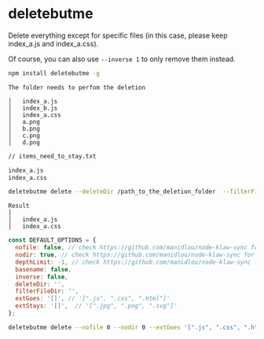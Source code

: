 # deletebutme

Delete everything except for specific files (in this case, please keep index_a.js and index_a.css).

Of course, you can also use `--inverse 1` to only remove them instead.



```sh
npm install deletebutme -g
```

```
The folder needs to perfom the deletion

│   index_a.js
│   index_b.js
│   index_a.css
│   a.png
│   b.png
│   c.png
│   d.png
```

```txt
// items_need_to_stay.txt

index_a.js
index_a.css
```

```sh
deletebutme delete --deleteDir /path_to_the_deletion_folder  --filterFileDir /path_to_the_items_need_to_stay.txt
```

```
Result
│
│   index_a.js
│   index_a.css
```

```js
const DEFAULT_OPTIONS = {
  nofile: false, // check https://github.com/manidlou/node-klaw-sync for more info
  nodir: true, // check https://github.com/manidlou/node-klaw-sync for more info
  depthLimit: -1, // check https://github.com/manidlou/node-klaw-sync for more info
  basename: false,
  inverse: false,
  deleteDir: '',
  filterFileDir: '',
  extGoes: '[]', // '[".js", ".css", ".html"]'
  extStays: '[]',  // '[".jpg", ".png", ".svg"]'
};
```

```sh
deletebutme delete --nofile 0 --nodir 0 --extGoes '[".js", ".css", ".html"]'
```
